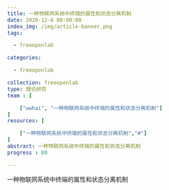```yaml
---
title: 一种物联网系统中终端的属性和状态分离机制
date: 2020-12-6 00:00:00
index_img: /img/article-banner.png
tags:

  - freeopenlab

categories:

  - freeopenlab

collection: freeopenlab
type: 理论研究
team : [

    ["wwhai", "一种物联网系统中终端的属性和状态分离机制"]
]
resources: [

    ["一种物联网系统中终端的属性和状态分离机制","#"]
]
abstract: 一种物联网系统中终端的属性和状态分离机制
progress : 80

---
```

一种物联网系统中终端的属性和状态分离机制
<!-- more -->
